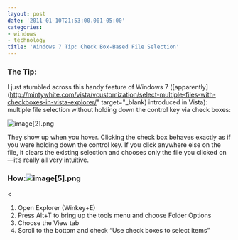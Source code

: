 ```yaml
---
layout: post
date: '2011-01-10T21:53:00.001-05:00'
categories:
- windows
- technology
title: 'Windows 7 Tip: Check Box-Based File Selection'
---
```


<h3>The Tip:</h3>

I just stumbled across this handy feature of Windows 7 ([apparently](http://mintywhite.com/vista/vcustomization/select-multiple-files-with-checkboxes-in-vista-explorer/" target="_blank) introduced in Vista): multiple file selection without holding down the control key via check boxes:

![image[2].png](/assets/2011/image[2].png)

They show up when you hover. Clicking the check box behaves exactly as if you were holding down the control key. If you click anywhere else on the file, it clears the existing selection and chooses only the file you clicked on—it’s really all very intuitive.  <h3>How:![image[5].png](/assets/2011/image[5].png)</h3>  <

1. Open Explorer (Winkey+E)
2. Press Alt+T to bring up the tools menu and choose Folder Options
3. Choose the View tab
4. Scroll to the bottom and check “Use check boxes to select items”